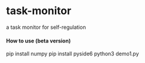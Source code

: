 # task-monitor
a task monitor for self-regulation

#### How to use (beta version)
pip install numpy
pip install pyside6
python3 demo1.py
